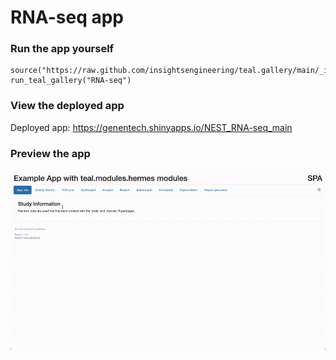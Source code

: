 
<!-- Generated by app_readme_template.Rmd and generate_app_readme.R: do not edit by hand-->

# RNA-seq app

### Run the app yourself

    source("https://raw.github.com/insightsengineering/teal.gallery/main/_internal/utils/sourceme.R")
    run_teal_gallery("RNA-seq")

### View the deployed app

Deployed app: <https://genentech.shinyapps.io/NEST_RNA-seq_main>

### Preview the app

![](assets/img/RNA-seq.gif)<!-- -->

